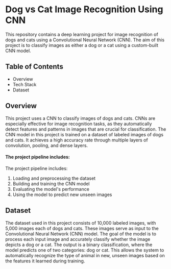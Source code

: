 # Dog vs Cat Image Recognition Using CNN
This repository contains a deep learning project for image recognition of dogs and cats using a Convolutional Neural Network (CNN). The aim of this project is to classify images as either a dog or a cat using a custom-built CNN model.

## Table of Contents
<ul>
  <li>Overview</li>
  <li>Tech Stack</li>
  <li>Dataset</li>
</ul>


## Overview
This project uses a CNN to classify images of dogs and cats. CNNs are especially effective for image recognition tasks, as they automatically detect features and patterns in images that are crucial for classification. The CNN model in this project is trained on a dataset of labeled images of dogs and cats. It achieves a high accuracy rate through multiple layers of convolution, pooling, and dense layers.

#### The project pipeline includes:

<p>The project pipeline includes:</p>
<ol>
  <li>Loading and preprocessing the dataset</li>
  <li>Building and training the CNN model</li>
  <li>Evaluating the model's performance</li>
  <li>Using the model to predict new unseen images</li>
</ol>

## Dataset

The dataset used in this project consists of 10,000 labeled images, with 5,000 images each of dogs and cats. These images serve as input to the Convolutional Neural Network (CNN) model. The goal of the model is to process each input image and accurately classify whether the image depicts a dog or a cat. The output is a binary classification, where the model predicts one of two categories: dog or cat. This allows the system to automatically recognize the type of animal in new, unseen images based on the features it learned during training.

